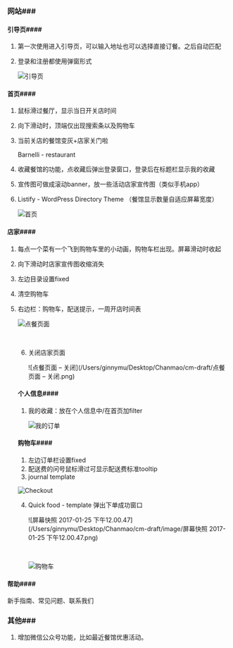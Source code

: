 ### 网站###

#### 引导页####

1. 第一次使用进入引导页，可以输入地址也可以选择直接订餐。之后自动匹配

2. 登录和注册都使用弹窗形式

   ![引导页](/Users/ginnymu/Desktop/Chanmao/cm-draft/引导页.png)

#### 首页####

1. 鼠标滑过餐厅，显示当日开关店时间

2. 向下滑动时，顶端仅出现搜索条以及购物车

3. 当前关店的餐馆变灰+店家关门啦

   Barnelli - restaurant

4. 收藏餐馆的功能，点收藏后弹出登录窗口，登录后在标题栏显示我的收藏

5. 宣传图可做成滚动banner，放一些活动店家宣传图（类似手机app）

6. Listify - WordPress Directory Theme （餐馆显示数量自适应屏幕宽度）

   ![首页](/Users/ginnymu/Desktop/Chanmao/cm-draft/首页.png)


#### 店家####

1. 每点一个菜有一个飞到购物车里的小动画，购物车栏出现。屏幕滑动时收起

2. 向下滑动时店家宣传图收缩消失

3. 左边目录设置fixed

4. 清空购物车

5. 右边栏：购物车，配送提示，一周开店时间表

   ![点餐页面](/Users/ginnymu/Desktop/Chanmao/cm-draft/点餐页面.png)

   ​

   6. 关闭店家页面

      ![点餐页面 – 关闭](/Users/ginnymu/Desktop/Chanmao/cm-draft/点餐页面 – 关闭.png)

   #### 个人信息####

   1. 我的收藏：放在个人信息中/在首页加filter

      ![我的订单](/Users/ginnymu/Desktop/Chanmao/cm-draft/我的订单.png)

   #### 购物车####

   1. 左边订单栏设置fixed
   2. 配送费的问号鼠标滑过可显示配送费标准tooltip
   3. journal template

   ![Checkout](/Users/ginnymu/Desktop/Chanmao/cm-draft/image/Checkout.png)

   4. Quick food - template   弹出下单成功窗口

      ![屏幕快照 2017-01-25 下午12.00.47](/Users/ginnymu/Desktop/Chanmao/cm-draft/image/屏幕快照 2017-01-25 下午12.00.47.png)

      ​

      ![购物车](/Users/ginnymu/Desktop/Chanmao/cm-draft/购物车.png)

#### 帮助####

新手指南、常见问题、联系我们

### 其他###

1. 增加微信公众号功能，比如最近餐馆优惠活动。









